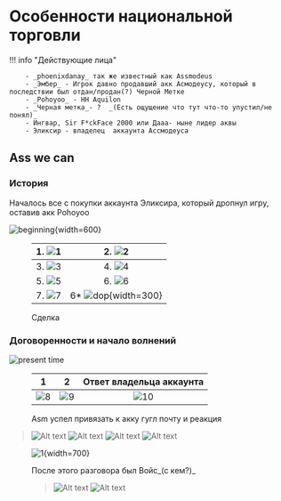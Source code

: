 # Особенности национальной торговли

!!! info "Действующие лица"

        - _phoenixdanay_ так же известный как Assmodeus
        - _Эмбер_ - Игрок давно продавший акк Асмодеусу, который в последствии был отдан/продан(?) Черной Метке
        - _Pohoyoo_ - HH Aquilon
        - _Черная метка_- ?  _(Есть ощущение что тут что-то упустил/не понял)_
        - Ингвар, Sir F*ckFace 2000 или Дааа- ныне лидер аквы
        - Эликсир - владелец  аккаунта Ассмодеуса

## Ass we can

### История

Началось все с покупки аккаунта Эликсира, который дропнул игру, оставив акк Pohoyoo

![beginning](image.png){width=600}

<figure markdown>

| 1. ![1](../../assets/images/wip/1.png) | 2. ![2](../../assets/images/wip/2.png) |
| :------------------------------------: | :------------------------------------: |
| 3. ![3](../../assets/images/wip/3.png) | 4. ![4](../../assets/images/wip/4.png) |
| 5. ![5](../../assets/images/wip/5.png) | 6. ![6](../../assets/images/wip/6.png) |
| 7. ![7](../../assets/images/wip/7.png) |    6* ![dop](image-5.png){width=300}    |

<figcaption>Сделка</figcaption>
</figure>

### Договоренности и начало волнений

![present time](image-1.png)

<figure markdown>

|                  1                  |                  2                  |       Ответ владельца аккаунта        |
| :---------------------------------: | :---------------------------------: | :-----------------------------------: |
| ![8](../../assets/images/wip/8.png) | ![9](../../assets/images/wip/9.png) | ![10](../../assets/images/wip/10.png) |

<figcaption> Asm успел привязать к акку гугл почту и реакция</figcation>
</figure>

> ![Alt text](image-2.png)
> ![Alt text](image-3.png)
> ![Alt text](image-4.png)
> ![Alt text](image-6.png)

<figure markdown>

![1](../../assets/images/choseblom/1.png){width=700}

<figcaption>После этого разговора был Войс_(с кем?)_</figcation>
</figure>

<figure markdown>

> ![Alt text](image-7.png)
> ![Alt text](image-8.png)
<figcaption> </figcation>
</figure>

<figure markdown>

<figcaption> </figcation>
</figure>

<figure markdown>

<figcaption> </figcation>
</figure>
